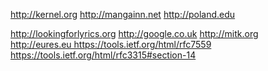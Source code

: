 http://kernel.org http://mangainn.net http://poland.edu 

http://lookingforlyrics.org http://google.co.uk http://mitk.org
 
http://eures.eu https://tools.ietf.org/html/rfc7559 https://tools.ietf.org/html/rfc3315#section-14
